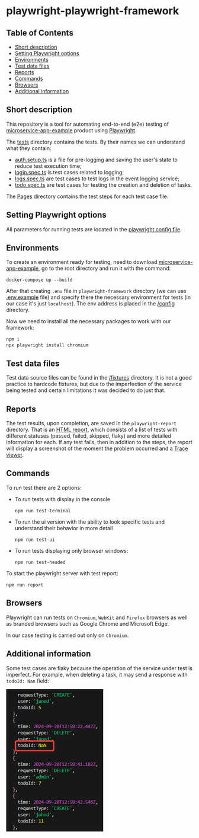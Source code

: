 # playwright-playwright-framework

## Table of Contents

- [Short description](#environments)
- [Setting Playwright options](#setting-playwright-options)
- [Environments](#environments)
- [Test data files](#test-data-files)
- [Reports](#reports)
- [Commands](#commands)
- [Browsers](#browsers)
- [Additional information](#additional-information)


## Short description

This repository is a tool for automating end-to-end (e2e) testing of [microservice-app-example](https://github.com/elgris/microservice-app-example) product using [Playwright](https://playwright.dev/docs/intro).

The [tests](/e2e/tests) directory contains the tests. By their names we can understand what they contain:
- [auth.setup.ts](/e2e/tests/auth.setup.ts) is a file for pre-logging and saving the user's state to reduce test execution time;
- [login.spec.ts](/e2e/tests/login.spec.ts) is test cases related to logging;
- [logs.spec.ts](/e2e/tests/logs.spec.ts) are test cases to test logs in the event logging service;
- [todo.spec.ts](/e2e/tests/todo.spec.ts) are test cases for testing the creation and deletion of tasks.

The [Pages](/e2e/Pages) directory contains the test steps for each test case file.

## Setting Playwright options

All parameters for running tests are located in the [playwright config file](playwright.config.ts).

## Environments

To create an environment ready for testing, need to download [microservice-app-example](https://github.com/elgris/microservice-app-example), go to the root directory and run it with the command:

    docker-compose up --build

After that creating `.env` file in `playwright-framework` directory (we can use [.env.example](/.env.example/) file) and specify there the necessary environment for tests (in our case it's just `localhost`). The env address is placed in the [/config](/config/)  directory.

Now we need to install all the necessary packages to work with our framework:

    npm i
    npx playwright install chromium

## Test data files

Test data source files can be found in the  [/fixtures](/fixtures) directory. It is not a good practice to hardcode fixtures, but due to the imperfection of the service being tested and certain limitations it was decided to do just that.

## Reports

The test results, upon completion, are saved in the `playwright-report` directory. That is an [HTML report](https://playwright.dev/docs/intro#html-test-reports:~:text=After%20your%20test,the%20tests%20failed.), which consists of a list of tests with different statuses (passed, failed, skipped, flaky) and more detailed information for each. If any test fails, then in addition to the steps, the report will display a screenshot of the moment the problem occurred and a [Trace viewer](https://playwright.dev/docs/trace-viewer-intro).

## Commands 

To run test there are 2 options:

- To run tests with display in the console

      npm run test-terminal

- To run the ui version with the ability to look specific tests and understand their behavior in more detail

      npm run test-ui

- To run tests displaying only browser windows:

      npm run test-headed

To start the playwright server with test report:

    npm run report

## Browsers 

Playwright can run tests on `Chromium`, `WebKit` and `Firefox` browsers as well as branded browsers such as Google Chrome and Microsoft Edge.

In our case testing is carried out only on `Chromium`.

## Additional information

Some test cases are flaky because the operation of the service under test is imperfect. For example, when deleting a task, it may send a response with `todoId: Nan` field:

![alt text](image.png)